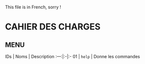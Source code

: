 This file is in French, sorry !

# CAHIER DES CHARGES

## MENU


IDs | Noms | Description
:—:|:-|:-
01 | `help` | Donne les commandes
